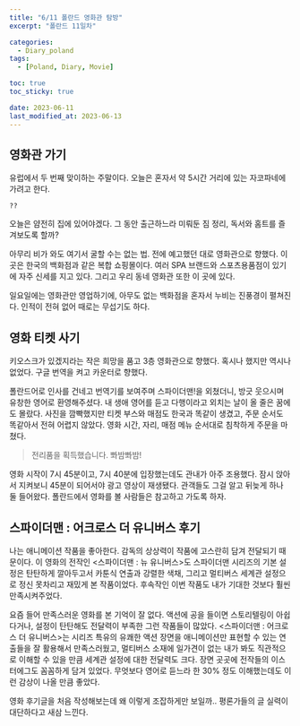 ```yaml
---
title: "6/11 폴란드 영화관 탐방"
excerpt: "폴란드 11일차"

categories:
  - Diary_poland
tags:
  - [Poland, Diary, Movie]

toc: true
toc_sticky: true

date: 2023-06-11
last_modified_at: 2023-06-13
---
```


## 영화관 가기

유럽에서 두 번째 맞이하는 주말이다. 오늘은 혼자서 약 5시간 거리에 있는 자코파네에 가려고 한다.

<!-- <p align="center">
<img src="https://drive.google.com/uc?id=1FEO0wPvF1P2s_cGZJYeCWFKvrAdcWpGo" width="45%">
</p> -->

`??`

오늘은 얌전히 집에 있어야겠다. 그 동안 출근하느라 미뤄둔 짐 정리, 독서와 홈트를 즐겨보도록 할까?

<!-- <p align="center">
<img src="https://drive.google.com/uc?id=1jcMawiwkxVwq9qRNuvDPdizfDXY4ncEO" width="45%">
</p> -->

아무리 비가 와도 여기서 굴할 수는 없는 법. 전에 예고했던 대로 영화관으로 향했다. 이 곳은 한국의 백화점과 같은 복합 쇼핑몰이다. 여러 SPA 브랜드와 스포츠용품점이 있기에 자주 신세를 지고 있다. 그리고 우리 동네 영화관 또한 이 곳에 있다.

<!-- <p align="center">
<img src="https://drive.google.com/uc?id=1FEO0wPvF1P2s_cGZJYeCWFKvrAdcWpGo" width="45%"> <img src="https://drive.google.com/uc?id=1R5Cg5SkRobY-Bv1WmN0BtlTyHsBslyna" width="45%">
</p> -->

일요일에는 영화관만 영업하기에, 아무도 없는 백화점을 혼자서 누비는 진풍경이 펼쳐진다. 인적이 전혀 없어 때로는 무섭기도 하다.

## 영화 티켓 사기

키오스크가 있겠지라는 작은 희망을 품고 3층 영화관으로 향했다. 혹시나 했지만 역시나 없었다. 구글 번역을 켜고 카운터로 향했다.

폴란드어로 인사를 건네고 번역기를 보여주며 스파이더맨!을 외쳤더니, 방긋 웃으시며 유창한 영어로 환영해주셨다. 내 생애 영어를 듣고 다행이라고 외치는 날이 올 줄은 꿈에도 몰랐다. 사진을 깜빡했지만 티켓 부스와 매점도 한국과 똑같이 생겼고, 주문 순서도 똑같아서 전혀 어렵지 않았다. 영화 시간, 자리, 매점 메뉴 순서대로 침착하게 주문을 마쳤다.

<!-- <p align="center">
<img src="https://drive.google.com/uc?id=1-RJdDW9bAQuAE4FGMv1M3Pp0OJTTdjYR" width="45%"> <img src="https://drive.google.com/uc?id=1fr4aaCCqiTZ7KULnyiPasd8ixtvReWx9" width="45%">
</p> -->

> 전리품을 획득했습니다. 뽜밤뽜밤!

<!-- <p align="center">
<img src="https://drive.google.com/uc?id=1-RJdDW9bAQuAE4FGMv1M3Pp0OJTTdjYR" width="45%"> <img src="https://drive.google.com/uc?id=1fr4aaCCqiTZ7KULnyiPasd8ixtvReWx9" width="45%">
</p> -->

영화 시작이 7시 45분이고, 7시 40분에 입장했는데도 관내가 아주 조용했다. 잠시 앉아서 지켜보니 45분이 되어서야 광고 영상이 재생됐다. 관객들도 그걸 알고 뒤늦게 하나 둘 들어왔다. 폴란드에서 영화를 볼 사람들은 참고하고 가도록 하자.

## 스파이더맨 : 어크로스 더 유니버스 후기

<!-- <p align="center">
<img src="https://drive.google.com/uc?id=1-RJdDW9bAQuAE4FGMv1M3Pp0OJTTdjYR" width="45%"> <img src="https://drive.google.com/uc?id=1fr4aaCCqiTZ7KULnyiPasd8ixtvReWx9" width="45%">
</p> -->

나는 애니메이션 작품을 좋아한다. 감독의 상상력이 작품에 고스란히 담겨 전달되기 때문이다. 이 영화의 전작인 <스파이더맨 : 뉴 유니버스>도 스파이더맨 시리즈의 기본 설정은 탄탄하게 깔아두고서 카툰식 연출과 강렬한 색채, 그리고 멀티버스 세계관 설정으로 정신 못차리고 재밌게 본 작품이었다. 후속작인 이번 작품도 내가 기대한 것보다 훨씬 만족시켜주었다.

요즘 들어 만족스러운 영화를 본 기억이 잘 없다. 액션에 공을 들이면 스토리텔링이 아쉽다거나, 설정이 탄탄해도 전달력이 부족한 그런 작품들이 많았다. <스파이더맨 : 어크로스 더 유니버스>는 시리즈 특유의 유쾌한 액션 장면을 애니메이션만 표현할 수 있는 연출들을 잘 활용해서 만족스러웠고, 멀티버스 소재에 일가견이 없는 내가 봐도 직관적으로 이해할 수 있을 만큼 세계관 설정에 대한 전달력도 크다. 장면 곳곳에 전작들의 이스터에그도 꼼꼼하게 담겨 있었다. 무엇보다 영어로 듣느라 한 30% 정도 이해했는데도 이런 감상이 나올 만큼 좋았다.

영화 후기글을 처음 작성해보는데 왜 이렇게 조잡하게만 보일까.. 평론가들의 글 실력이 대단하다고 새삼 느낀다.
